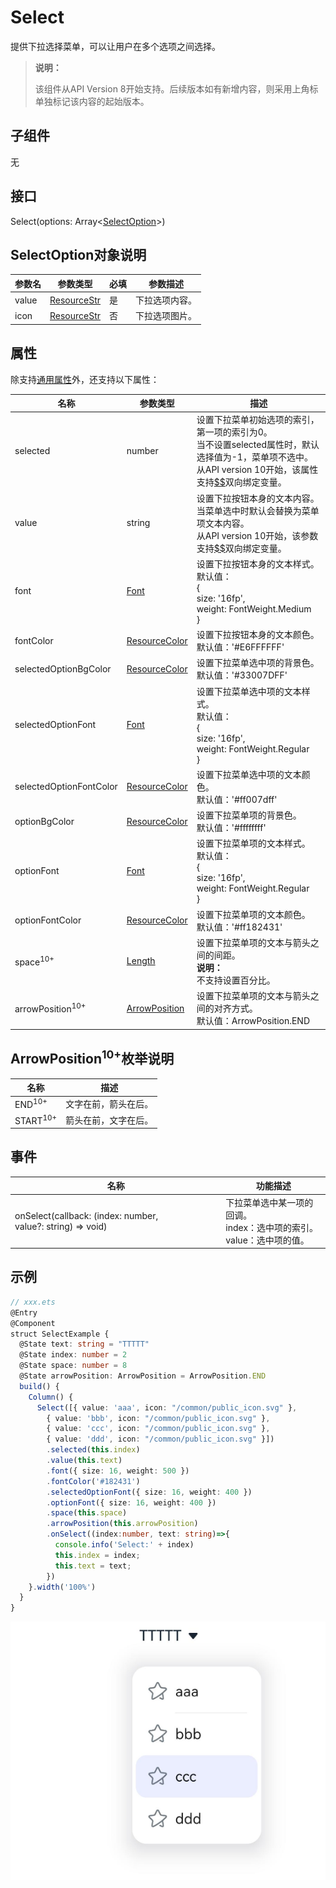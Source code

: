#  Select

提供下拉选择菜单，可以让用户在多个选项之间选择。

>  **说明：** 
>
>  该组件从API Version 8开始支持。后续版本如有新增内容，则采用上角标单独标记该内容的起始版本。

## 子组件

无

## 接口

Select(options: Array\<[SelectOption](#selectoption对象说明)\>)

## SelectOption对象说明

| 参数名 | 参数类型                            | 必填 | 参数描述       |
| ------ | ----------------------------------- | ---- | -------------- |
| value  | [ResourceStr](ts-types.md#resourcestr) | 是   | 下拉选项内容。 |
| icon   | [ResourceStr](ts-types.md#resourcestr) | 否   | 下拉选项图片。 |

## 属性

除支持[通用属性](ts-universal-attributes-size.md)外，还支持以下属性：

| 名称                    | 参数类型                              | 描述                                          |
| ----------------------- | ------------------------------------- | --------------------------------------------- |
| selected                | number                                | 设置下拉菜单初始选项的索引，第一项的索引为0。<br>当不设置selected属性时，默认选择值为-1，菜单项不选中。<br />从API version 10开始，该属性支持[$$](../../quick-start/arkts-two-way-sync.md)双向绑定变量。 |
| value                   | string                                | 设置下拉按钮本身的文本内容。当菜单选中时默认会替换为菜单项文本内容。<br />从API version 10开始，该参数支持[$$](../../quick-start/arkts-two-way-sync.md)双向绑定变量。 |
| font                    | [Font](ts-types.md#font)          | 设置下拉按钮本身的文本样式。<br/>默认值：<br/>{<br/>size:&nbsp;'16fp',<br/>weight:&nbsp;FontWeight.Medium<br/>} |
| fontColor               | [ResourceColor](ts-types.md#resourcecolor) | 设置下拉按钮本身的文本颜色。<br/>默认值：'\#E6FFFFFF' |
| selectedOptionBgColor   | [ResourceColor](ts-types.md#resourcecolor) | 设置下拉菜单选中项的背景色。<br/>默认值：'\#33007DFF' |
| selectedOptionFont      | [Font](ts-types.md#font)          | 设置下拉菜单选中项的文本样式。<br/>默认值：<br/>{<br/>size:&nbsp;'16fp',<br/>weight:&nbsp;FontWeight.Regular<br/>} |
| selectedOptionFontColor | [ResourceColor](ts-types.md#resourcecolor) | 设置下拉菜单选中项的文本颜色。<br/>默认值：'\#ff007dff' |
| optionBgColor           | [ResourceColor](ts-types.md#resourcecolor) | 设置下拉菜单项的背景色。<br/>默认值：'\#ffffffff' |
| optionFont              | [Font](ts-types.md#font)          | 设置下拉菜单项的文本样式。<br/>默认值：<br/>{<br/>size:&nbsp;'16fp',<br/>weight:&nbsp;FontWeight.Regular<br/>} |
| optionFontColor         | [ResourceColor](ts-types.md#resourcecolor) | 设置下拉菜单项的文本颜色。<br/>默认值：'\#ff182431' |
| space<sup>10+</sup>         | [Length](ts-types.md#length)               | 设置下拉菜单项的文本与箭头之间的间距。<br/>**说明：** <br/>不支持设置百分比。 |
| arrowPosition<sup>10+</sup> | [ArrowPosition](#arrowposition10枚举说明)                  | 设置下拉菜单项的文本与箭头之间的对齐方式。<br/>默认值：ArrowPosition.END |

## ArrowPosition<sup>10+</sup>枚举说明

| 名称                | 描述               |
| ------------------- | ------------------ |
| END<sup>10+</sup>   | 文字在前，箭头在后。 |
| START<sup>10+</sup> | 箭头在前，文字在后。 |

## 事件

| 名称                                                         | 功能描述                                                     |
| ------------------------------------------------------------ | ------------------------------------------------------------ |
| onSelect(callback: (index: number, value?:&nbsp;string) => void) | 下拉菜单选中某一项的回调。<br/>index：选中项的索引。<br/>value：选中项的值。 |

##  示例

```ts
// xxx.ets
@Entry
@Component
struct SelectExample {
  @State text: string = "TTTTT"
  @State index: number = 2
  @State space: number = 8
  @State arrowPosition: ArrowPosition = ArrowPosition.END
  build() {
    Column() {
      Select([{ value: 'aaa', icon: "/common/public_icon.svg" },
        { value: 'bbb', icon: "/common/public_icon.svg" },
        { value: 'ccc', icon: "/common/public_icon.svg" },
        { value: 'ddd', icon: "/common/public_icon.svg" }])
        .selected(this.index)
        .value(this.text)
        .font({ size: 16, weight: 500 })
        .fontColor('#182431')
        .selectedOptionFont({ size: 16, weight: 400 })
        .optionFont({ size: 16, weight: 400 })
        .space(this.space)
        .arrowPosition(this.arrowPosition)
        .onSelect((index:number, text: string)=>{
          console.info('Select:' + index)
          this.index = index;
          this.text = text;
        })
    }.width('100%')
  }
}
```

![](figures/select.png)